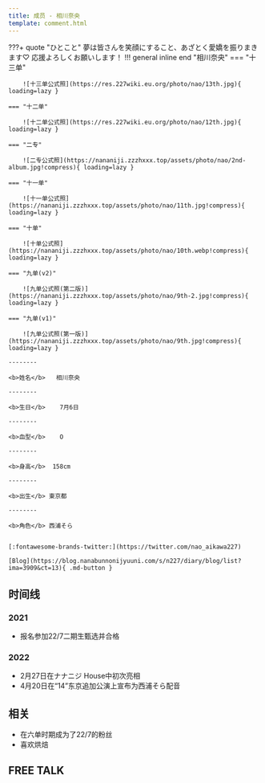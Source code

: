 ```yaml
---
title: 成员 - 相川奈央
template: comment.html
---
```

???+ quote "ひとこと"
    夢は皆さんを笑顔にすること、あざとく愛嬌を振りまきます♡ 応援よろしくお願いします！
!!! general inline end "相川奈央"
    === "十三单"

        ![十三单公式照](https://res.227wiki.eu.org/photo/nao/13th.jpg){ loading=lazy }

    === "十二单"

        ![十二单公式照](https://res.227wiki.eu.org/photo/nao/12th.jpg){ loading=lazy }

    === "二专"

        ![二专公式照](https://nananiji.zzzhxxx.top/assets/photo/nao/2nd-album.jpg!compress){ loading=lazy }

    === "十一单"

        ![十一单公式照](https://nananiji.zzzhxxx.top/assets/photo/nao/11th.jpg!compress){ loading=lazy }

    === "十单"

        ![十单公式照](https://nananiji.zzzhxxx.top/assets/photo/nao/10th.webp!compress){ loading=lazy }

    === "九单(v2)"

        ![九单公式照(第二版)](https://nananiji.zzzhxxx.top/assets/photo/nao/9th-2.jpg!compress){ loading=lazy }
        
    === "九单(v1)"

        ![九单公式照(第一版)](https://nananiji.zzzhxxx.top/assets/photo/nao/9th.jpg!compress){ loading=lazy }

    --------

    <b>姓名</b>   相川奈央

    --------

    <b>生日</b>    7月6日

    --------

    <b>血型</b>    O

    --------

    <b>身高</b>  158cm

    --------

    <b>出生</b> 東京都

    --------

    <b>角色</b> 西浦そら
  

    [:fontawesome-brands-twitter:](https://twitter.com/nao_aikawa227)
    
    [Blog](https://blog.nanabunnonijyuuni.com/s/n227/diary/blog/list?ima=3909&ct=13){ .md-button }

## 时间线
### 2021 

- 报名参加22/7二期生甄选并合格

### 2022

- 2月27日在ナナニジ House中初次亮相
- 4月20日在“14”东京追加公演上宣布为西浦そら配音

## 相关

- 在六单时期成为了22/7的粉丝
- 喜欢烘焙

## FREE TALK

<div id="dplayer"></div>

<script src="https://nananiji.zzzhxxx.top/js/md5.js"></script>
<script src="https://nananiji.zzzhxxx.top/js/hls.min.js"></script>
<script src="https://nananiji.zzzhxxx.top/js/DPlayer.min.js"></script>
<script>
    const dp = new DPlayer({
    container: document.getElementById('dplayer'),
    video: {
        url: 'https://manifest.prod.boltdns.net/manifest/v1/hls/v4/clear/4504957038001/bb57ca17-0f5d-4748-929d-682c4e3e1443/10s/master.m3u8?fastly_token=NjJkYTRiMWVfY2M5NjI1NTRlZWZlNTM2YmU2MmZiZDU4MTE4YzQ1ZDQwMDdiYTYwODMyMGQ5MDBmZWQ2MGZiNzQ5NjEzNTUzMQ%3D%3D',
        type: 'hls',
    },
    danmaku: {
        id: md5('nao-intro'),
        api: "https://danmu.zzzhxxx.top/"
    },
    contextmenu: [
    {
        text: '227WiKi',
        link: 'https://github.com/227WiKi/227WiKi',
    },
    ]
});
console.log(dp.plugins.hls);
</script>
